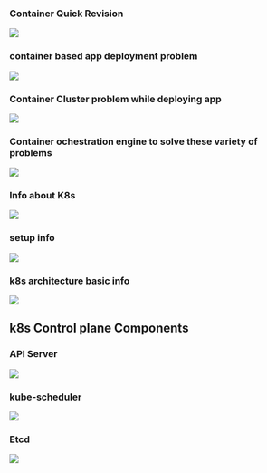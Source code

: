 ### Container Quick Revision 

<img src="rev1.png">

### container based app deployment problem 

<img src="prob1.png">

### Container Cluster problem while deploying app 

<img src="prob2.png">

### Container ochestration engine to solve these variety of problems

<img src="carch.png">

### Info about K8s 

<img src="k8s1.png">

### setup info 

<img src="k8s2.png">

### k8s architecture basic info 

<img src="k8s3.png">

## k8s Control plane Components

### API Server 

<img src="k8s4.png">

### kube-scheduler 

<img src="k8s5.png">

### Etcd 

<img src="etcd.png">